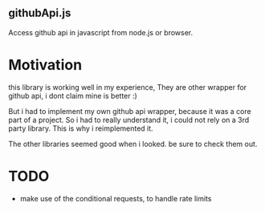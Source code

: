 githubApi.js
------------

Access github api in javascript from node.js or browser.


# Motivation
this library is working well in my experience,
They are other wrapper for github api, i dont claim mine is better :)

But i had to implement my own github api wrapper, because it was a core
part of a project. So i had to really understand it, i could not rely
on a 3rd party library. This is why i reimplemented it.

The other libraries seemed good when i looked. be sure to check them out.

# TODO
* make use of the conditional requests, to handle rate limits
